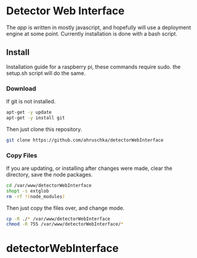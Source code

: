 Detector Web Interface
==========================
The *app* is written in mostly javascript, and hopefully will use a deployment engine at some point. Currently installation is done with a bash script.

## Install
Installation guide for a raspberry pi, these commands require sudo. the setup.sh script will do the same.

### Download
If git is not installed.
```bash
apt-get -y update
apt-get -y install git
```
Then just clone this repository.
```bash
git clone https://github.com/ahruschka/detectorWebInterface
```

### Copy Files
If you are updating, or installing after changes were made, clear the directory, save the node packages.
```bash
cd /var/www/detectorWebInterface
shopt -s extglob
rm -rf !(node_modules)
```

Then just copy the files over, and change mode.

```bash
cp -R ./* /var/www/detectorWebInterface
chmod -R 755 /var/www/detectorWebInterface/*
```

# detectorWebInterface
